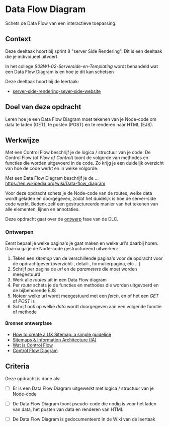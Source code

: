 
# Data Flow Diagram

Schets de Data Flow van een interactieve toepassing. 

## Context

Deze deeltaak hoort bij sprint 8 "server Side Rendering". Dit is een deeltaak die je individueel uitvoert.

In het college _S08W1-02-Serverside-en-Templating_ wordt behandeld wat een Data Flow Diagram is en hoe je dit kan schetsen

Deze deeltaak hoort bij de leertaak:
- [
server-side-rendering-sever-side-website](https://github.com/fdnd-task/server-side-rendering-server-side-website) 



## Doel van deze opdracht

Leren hoe je een Data Flow Diagram  moet tekenen van je Node-code om data te laden (GET), te posten (POST) en te renderen naar HTML (EJS).



## Werkwijze
Met een Control Flow beschrijf je de logica / structuur van je code. De Control Flow (of _Flow of Control_) toont de volgorde van methodes en functies die worden uitgevoerd in de code. Zo krijg je een duidelijk overzicht van hoe de code werkt en in welke volgorde. 

Met een Data Flow Diagram  beschrijf je de ... https://en.wikipedia.org/wiki/Data-flow_diagram

Voor deze opdracht schets je de Node-code van de routes, welke data wordt geladen en doorgegeven, zodat het duidelijk is hoe de server-side code werkt. Bedenk zelf een gestructureerde manier van het tekenen van alle elementen, lijnen en annotaties.

Deze opdracht gaat over de [ontwerp](#ontwerpen) fase van de DLC.

### Ontwerpen
Eerst bepaal je welke pagina's je gaat maken en welke url's daarbij horen. 
Daarna ga je de Node-code gestructureerd uitwerken:

1. Teken een _sitemap_ van de verschillende pagina's voor de opdracht voor de opdrachtgever (overzicht-, detail-, formulierpagina, etc ...)
2. Schrijf per pagina de _url_ en de _parameters_ die moet worden meegestuurd
3. Werk alle _routes_ uit in een Data Flow diagram
4. Per _route_ schets je de functies en methodes die worden uitgevoerd en de bijbehorende EJS
5. Noteer welke url wordt meegestuurd met een _fetch_, en of het een _GET_ of _POST_ is
6. Schrijf ook op welke _data_ wordt doorgegeven aan een volgende functie of methode


#### Bronnen ontwerpfase

- [How to create a UX Sitemap: a simple guideline](https://uxdesign.cc/how-to-create-a-ux-sitemap-a-simple-guideline-8786c16f85c1)
- [Sitemaps & Information Architecture (IA)](https://xd.adobe.com/ideas/process/information-architecture/sitemap-and-information-architecture/)
- [Wat is Control Flow](https://en.wikipedia.org/wiki/Control_flow)
- [Control Flow Diagram](https://en.wikipedia.org/wiki/Control-flow_diagram)
<!-- - [What is Activity Diagram?](https://www.visual-paradigm.com/guide/uml-unified-modeling-language/what-is-activity-diagram/) -->



## Criteria

Deze opdracht is done als:

- [ ] Er is een Data Flow Diagram  uitgewerkt met logica / structuur van je Node-code
- [ ] De Data Flow Diagram  toont pseudo-code die nodig is voor het laden van data, het posten van data en renderen van HTML
- [ ] De Data Flow Diagram  is gedocumenteerd in de Wiki van de leertaak



